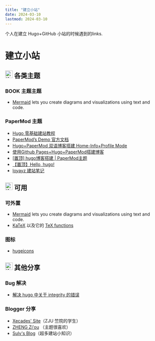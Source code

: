 ```yaml
---
title: "建立小站"
date: 2024-03-10
lastmod: 2024-03-10
---
```


个人在建立 Hugo+GitHub 小站的时候遇到的links.

<!--more-->

# 建立小站

## <img src="https://cdn.hugeicons.com/icons/link-square-01-stroke-rounded.svg" alt="link-square-01" width="24" height="24" /> 各类主题
### BOOK 主题主题
- [Mermaid](https://mermaid.js.org/intro/) lets you create diagrams and visualizations using text and code.

### PaperMod 主题

- [Hugo 零基础建站教程](https://www.kancloud.cn/yunduanio/gohugo_learning)
- [PaperMod’s Demo 官方文档](https://adityatelange.github.io/hugo-PaperMod/)
- [Hugo+PaperMod 双语博客搭建 Home-Info+Profile Mode](https://www.yunyitang.me/hugo-papermod-blog/#%E7%BD%91%E7%AB%99%E9%83%A8%E7%BD%B2)
- [使用Github Pages+Hugo+PaperMod搭建博客](https://www.elegantcrazy.com/posts/blog/build-blog-with-github-pages-hugo-and-papermod/)
- [[置顶] hugo博客搭建 | PaperMod主题](https://www.sulvblog.cn/posts/blog/build_hugo/)
- [【置顶】Hello, hugo!](https://www.lvbibir.cn/posts/blog/hello-hugo/)
- [loyayz 建站笔记](https://loyayz.com/website/)

## <img src="https://cdn.hugeicons.com/icons/link-square-01-stroke-rounded.svg" alt="link-square-01" width="24" height="24" /> 可用

### 可外置
- [Mermaid](https://mermaid.js.org/intro/) lets you create diagrams and visualizations using text and code.
- [KaTeX](https://katex.org/) 以及它的 [TeX functions](https://katex.org/docs/supported.html)
### 图标

- [hugeicons](https://hugeicons.com/)

## <img src="https://cdn.hugeicons.com/icons/link-square-01-stroke-rounded.svg" alt="link-square-01" width="24" height="24" /> 其他分享

### Bug 解决
- [解决 hugo 中关于 integrity 的错误](https://smc.im/post/resolve-integrity-error-in-hugo/)

### Blogger 分享
- [Xecades' Site](https://xecades.xyz)（ZJU 竺院的学生）
- [ZHENG Zi'ou](https://orianna-zzo.github.io/) （主题很喜欢）
- [Sulv's Blog](https://www.sulvblog.cn/)（超多建站小知识）
